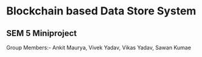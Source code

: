 # Blockchain based Data Store System

##   SEM 5 Miniproject

Group Members:-
Ankit Maurya,
Vivek Yadav,
Vikas Yadav,
Sawan Kumae
